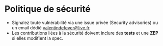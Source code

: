 # Politique de sécurité

- Signalez toute vulnérabilité via une issue privée (Security advisories) ou un email dédié valentindefever@live.fr
- Les contributions liées à la sécurité doivent inclure des **tests** et une **ZEP** si elles modifient la spec.
